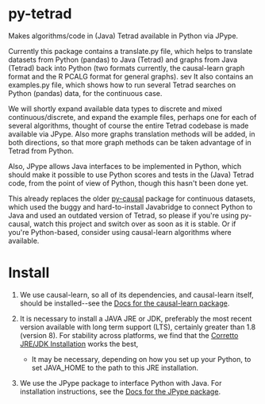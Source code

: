# py-tetrad
Makes algorithms/code in (Java) Tetrad available in Python via JPype.

Currently this package contains a translate.py file, which helps to translate datasets from Python (pandas) to Java (Tetrad) and graphs from Java (Tetrad) back into Python (two formats currently, the causal-learn graph format and the R PCALG format for general graphs). 
sev
It also contains an examples.py file, which shows how to run several Tetrad searches on Python (pandas) data, for the continuous case. 

We will shortly expand available data types to discrete and mixed continuous/discrete, and expand the example files, perhaps one for each of several algorithms, thought of course the entire Tetrad codebase is made available via JPype. Also more graphs translation methods will be added, in both directions, so that more graph methods can be taken advantage of in Tetrad from Python.

Also, JPype allows Java interfaces to be implemented in Python, which should make it possible to use Python scores and tests in the (Java) Tetrad code, from the point of view of Python, though this hasn't been done yet.
 
This already replaces the older [py-causal](https://github.com/bd2kccd/py-causal) package for continuous datasets, which used the buggy and hard-to-install Javabridge to connect Python to Java and used an outdated version of Tetrad, so please if you're using py-causal, watch this project and switch over as soon as it is stable. Or if you're Python-based, consider using causal-learn algorithms where available.

# Install

1. We use causal-learn, so all of its dependencies, and causal-learn itself, should be installed--see the [Docs for the causal-learn package](https://causal-learn.readthedocs.io/en/latest/).

1. It is necessary to install a JAVA JRE or JDK, preferably the most recent version available with long term support (LTS), certainly greater than 1.8 (version 8). For stability across platforms, we find that the  [Corretto JRE/JDK Installation](https://aws.amazon.com/corretto/?filtered-posts.sort-by=item.additionalFields.createdDate&filtered-posts.sort-order=desc) works the best, 

    * It may be necessary, depending on how you set up your Python, to set JAVA_HOME to the path to this JRE installation.

1. We use the JPype package to interface Python with Java. For installation instructions, see the [Docs for the JPype package](https://jpype.readthedocs.io/en/latest/).
